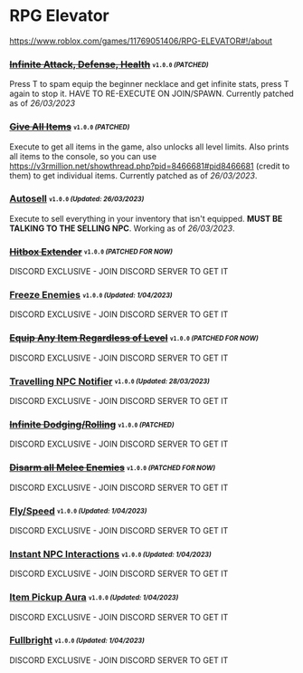 # RPG Elevator
https://www.roblox.com/games/11769051406/RPG-ELEVATOR#!/about

### ~~[Infinite Attack, Defense, Health](/RPG-elevator/Scripts/inf-atk-def-health.lua)~~ <sub><sup>`v1.0.0` *(PATCHED)*</sup></sub>
Press T to spam equip the beginner necklace and get infinite stats, press T again to stop it. HAVE TO RE-EXECUTE ON JOIN/SPAWN. Currently patched as of *26/03/2023*

### ~~[Give All Items](/RPG-elevator/Scripts/allitems.lua)~~ <sub><sup>`v1.0.0` *(PATCHED)*</sup></sub>
Execute to get all items in the game, also unlocks all level limits. Also prints all items to the console, so you can use https://v3rmillion.net/showthread.php?pid=8466681#pid8466681 (credit to them) to get individual items. Currently patched as of *26/03/2023*.

### [Autosell](/RPG-elevator/Scripts/autosell.lua) <sub><sup>`v1.0.0` *(Updated: 26/03/2023)*</sup></sub>
Execute to sell everything in your inventory that isn't equipped. **MUST BE TALKING TO THE SELLING NPC**. Working as of *26/03/2023*.

### ~~[Hitbox Extender](https://discord.gg/hNX8VxcjMF)~~ <sub><sup>`v1.0.0` *(PATCHED FOR NOW)*</sup></sub>
DISCORD EXCLUSIVE - JOIN DISCORD SERVER TO GET IT

### [Freeze Enemies](https://discord.gg/hNX8VxcjMF) <sub><sup>`v1.0.0` *(Updated: 1/04/2023)*</sup></sub>
DISCORD EXCLUSIVE - JOIN DISCORD SERVER TO GET IT

### ~~[Equip Any Item Regardless of Level](https://discord.gg/hNX8VxcjMF)~~ <sub><sup>`v1.0.0` *(PATCHED FOR NOW)*</sup></sub>
DISCORD EXCLUSIVE - JOIN DISCORD SERVER TO GET IT

### [Travelling NPC Notifier](https://discord.gg/hNX8VxcjMF) <sub><sup>`v1.0.0` *(Updated: 28/03/2023)*</sup></sub>
DISCORD EXCLUSIVE - JOIN DISCORD SERVER TO GET IT

### ~~[Infinite Dodging/Rolling](https://discord.gg/hNX8VxcjMF)~~ <sub><sup>`v1.0.0` *(PATCHED)*</sup></sub>
DISCORD EXCLUSIVE - JOIN DISCORD SERVER TO GET IT

### ~~[Disarm all Melee Enemies](https://discord.gg/hNX8VxcjMF)~~ <sub><sup>`v1.0.0` *(PATCHED FOR NOW)*</sup></sub>
DISCORD EXCLUSIVE - JOIN DISCORD SERVER TO GET IT

### [Fly/Speed](https://discord.gg/hNX8VxcjMF) <sub><sup>`v1.0.0` *(Updated: 1/04/2023)*</sup></sub>
DISCORD EXCLUSIVE - JOIN DISCORD SERVER TO GET IT

### [Instant NPC Interactions](https://discord.gg/hNX8VxcjMF) <sub><sup>`v1.0.0` *(Updated: 1/04/2023)*</sup></sub>
DISCORD EXCLUSIVE - JOIN DISCORD SERVER TO GET IT

### [Item Pickup Aura](https://discord.gg/hNX8VxcjMF) <sub><sup>`v1.0.0` *(Updated: 1/04/2023)*</sup></sub>
DISCORD EXCLUSIVE - JOIN DISCORD SERVER TO GET IT

### [Fullbright](https://discord.gg/hNX8VxcjMF) <sub><sup>`v1.0.0` *(Updated: 1/04/2023)*</sup></sub>
DISCORD EXCLUSIVE - JOIN DISCORD SERVER TO GET IT
